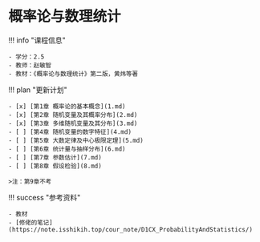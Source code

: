 # 概率论与数理统计

!!! info "课程信息"

    - 学分：2.5
    - 教师：赵敏智
    - 教材：《概率论与数理统计》第二版，黄炜等著

!!! plan "更新计划"

    - [x] [第1章 概率论的基本概念](1.md)
    - [x] [第2章 随机变量及其概率分布](2.md)
    - [x] [第3章 多维随机变量及其分布](3.md)
    - [ ] [第4章 随机变量的数字特征](4.md)
    - [ ] [第5章 大数定律及中心极限定理](5.md)
    - [ ] [第6章 统计量与抽样分布](6.md)
    - [ ] [第7章 参数估计](7.md)
    - [ ] [第8章 假设检验](8.md)

    >注：第9章不考

!!! success "参考资料"

    - 教材
    - [修佬的笔记](https://note.isshikih.top/cour_note/D1CX_ProbabilityAndStatistics/)